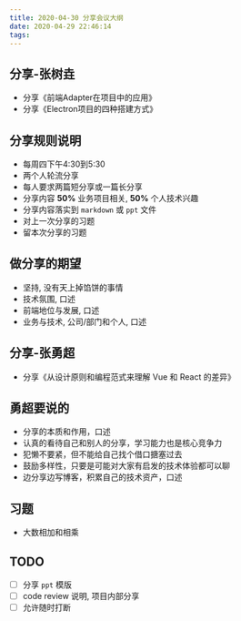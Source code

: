 ```yaml
---
title: 2020-04-30 分享会议大纲
date: 2020-04-29 22:46:14
tags:
---
```


## 分享-张树垚

- 分享《前端Adapter在项目中的应用》
- 分享《Electron项目的四种搭建方式》

## 分享规则说明

- 每周四下午4:30到5:30
- 两个人轮流分享
- 每人要求两篇短分享或一篇长分享
- 分享内容 __50%__ 业务项目相关, __50%__ 个人技术兴趣
- 分享内容落实到 `markdown` 或 `ppt` 文件
- 对上一次分享的习题
- 留本次分享的习题

## 做分享的期望

- 坚持, 没有天上掉馅饼的事情
- 技术氛围, 口述
- 前端地位与发展, 口述
- 业务与技术, 公司/部门和个人, 口述

## 分享-张勇超

- 分享《从设计原则和编程范式来理解 Vue 和 React 的差异》

## 勇超要说的

- 分享的本质和作用，口述
- 认真的看待自己和别人的分享，学习能力也是核心竞争力
- 犯懒不要紧，但不能给自己找个借口搪塞过去
- 鼓励多样性，只要是可能对大家有启发的技术体验都可以聊
- 边分享边写博客，积累自己的技术资产，口述

## 习题

- 大数相加和相乘

## TODO

- [ ] 分享 `ppt` 模版
- [ ] code review 说明, 项目内部分享
- [ ] 允许随时打断
